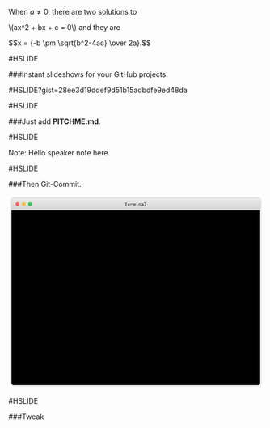 When $a \ne 0$, there are two solutions to
<p>
\(ax^2 + bx + c = 0\) and they are
<p>
$$x = {-b \pm \sqrt{b^2-4ac} \over 2a}.$$

#HSLIDE

###Instant slideshows for your GitHub projects.

#HSLIDE?gist=28ee3d19ddef9d51b15adbdfe9ed48da

#HSLIDE

###Just add **PITCHME.md**.

#HSLIDE

Note:
Hello speaker note here.

#HSLIDE

###Then Git-Commit.

![Terminal](assets/terminal.png)

#HSLIDE

###Tweak




